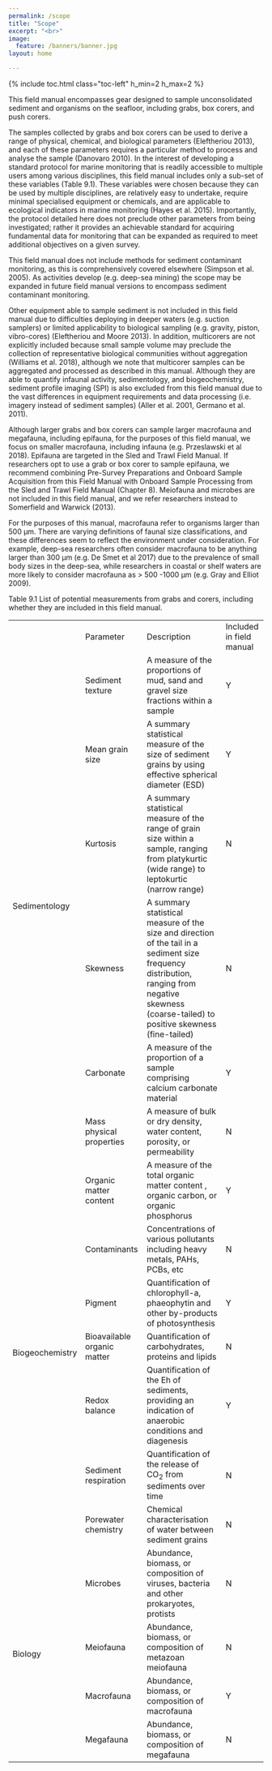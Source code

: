 ```yaml
---
permalink: /scope
title: "Scope"
excerpt: "<br>"
image:
  feature: /banners/banner.jpg
layout: home

---
```

{% include toc.html class="toc-left" h_min=2 h_max=2 %}

This field manual encompasses gear designed to sample unconsolidated sediment and organisms on the seafloor, including grabs, box corers, and push corers. 

The samples collected by grabs and box corers can be used to derive a range of physical, chemical, and biological parameters (Eleftheriou 2013), and each of these parameters requires a particular method to process and analyse the sample (Danovaro 2010).  In the interest of developing a standard protocol for marine monitoring that is readily accessible to multiple users among various disciplines, this field manual includes only a sub-set of these variables (Table 9.1). These variables were chosen because they can be used by multiple disciplines, are relatively easy to undertake, require minimal specialised equipment or chemicals, and are applicable to ecological indicators in marine monitoring (Hayes et al. 2015). Importantly, the protocol detailed here does not preclude other parameters from being investigated; rather it provides an achievable standard for acquiring fundamental data for monitoring that can be expanded as required to meet additional objectives on a given survey.

This field manual does not include methods for sediment contaminant monitoring, as this is comprehensively covered elsewhere (Simpson et al. 2005). As activities develop (e.g. deep-sea mining) the scope may be expanded in future field manual versions to encompass sediment contaminant monitoring.

Other equipment able to sample sediment is not included in this field manual due to difficulties deploying in deeper waters (e.g. suction samplers) or limited applicability to biological sampling (e.g. gravity, piston, vibro-cores) (Eleftheriou and Moore 2013). In addition, multicorers are not explicitly included because small sample volume may preclude the collection of representative biological communities without aggregation (Williams et al. 2018), although we note that multicorer samples can be aggregated and processed as described in this manual. Although they are able to quantify infaunal activity, sedimentology, and biogeochemistry, sediment profile imaging (SPI) is also excluded from this field manual due to the vast differences in equipment requirements and data processing (i.e. imagery instead of sediment samples) (Aller et al. 2001, Germano et al. 2011).

Although larger grabs and box corers can sample larger macrofauna and megafauna, including epifauna, for the purposes of this field manual, we focus on smaller macrofauna, including infauna (e.g. Przeslawski et al 2018). Epifauna are targeted in the Sled and Trawl Field Manual. If researchers opt to use a grab or box corer to sample epifauna, we recommend combining Pre-Survey Preparations and Onboard Sample Acquisition from this Field Manual with Onboard Sample Processing from the Sled and Trawl Field Manual (Chapter 8). Meiofauna and microbes are not included in this field manual, and we refer researchers instead to Somerfield and Warwick (2013).

For the purposes of this manual, macrofauna refer to organisms larger than 500 µm. There are varying definitions of faunal size classifications, and these differences seem to reflect the environment under consideration. For example, deep-sea researchers often consider macrofauna to be anything larger than 300 µm (e.g. De Smet et al 2017) due to the prevalence of small body sizes in the deep-sea, while researchers in coastal or shelf waters are more likely to consider macrofauna as > 500 -1000 µm (e.g. Gray and Elliot 2009).  

Table 9.1 List of potential measurements from grabs and corers, including whether they are included in this field manual. 


<table>
  <tr>
   <td>
   </td>
   <td>Parameter
   </td>
   <td>Description
   </td>
   <td>Included in field manual
   </td>
  </tr>
  <tr>
   <td rowspan="6" >Sedimentology
   </td>
   <td>Sediment texture
   </td>
   <td>A measure of the proportions of mud, sand and gravel size fractions within a sample
   </td>
   <td>Y
   </td>
  </tr>
  <tr>
   <td>Mean grain size 
   </td>
   <td>A summary statistical measure of the size of sediment grains by using effective spherical diameter (ESD)
   </td>
   <td>Y
   </td>
  </tr>
  <tr>
   <td>Kurtosis
   </td>
   <td>A summary statistical measure of the range of grain size within a sample, ranging from platykurtic (wide range) to leptokurtic (narrow range)
   </td>
   <td>N
   </td>
  </tr>
  <tr>
   <td>Skewness
   </td>
   <td>A summary statistical measure of the size and direction of the tail in a sediment size frequency distribution, ranging from negative skewness (coarse-tailed) to positive skewness (fine-tailed)
   </td>
   <td>N
   </td>
  </tr>
  <tr>
   <td>Carbonate
   </td>
   <td>A measure of the proportion of a sample comprising calcium carbonate material
   </td>
   <td>Y
   </td>
  </tr>
  <tr>
   <td>Mass physical properties
   </td>
   <td>A measure of bulk or dry density, water content, porosity, or permeability
   </td>
   <td>N
   </td>
  </tr>
  <tr>
   <td rowspan="7" >Biogeochemistry
   </td>
   <td>Organic matter content
   </td>
   <td>A measure of the total organic matter content , organic carbon, or organic phosphorus
   </td>
   <td>Y
   </td>
  </tr>
  <tr>
   <td>Contaminants
   </td>
   <td>Concentrations of various pollutants including heavy metals, PAHs, PCBs, etc
   </td>
   <td>N
   </td>
  </tr>
  <tr>
   <td>Pigment
   </td>
   <td>Quantification of chlorophyll-a, phaeophytin and other by-products of photosynthesis
   </td>
   <td>Y
   </td>
  </tr>
  <tr>
   <td>Bioavailable organic matter
   </td>
   <td>Quantification of carbohydrates, proteins and lipids 
   </td>
   <td>N
   </td>
  </tr>
  <tr>
   <td>Redox balance
   </td>
   <td>Quantification of the Eh of sediments, providing an indication of anaerobic conditions and diagenesis
   </td>
   <td>Y
   </td>
  </tr>
  <tr>
   <td>Sediment respiration
   </td>
   <td>Quantification of the release of CO<sub>2</sub> from sediments over time
   </td>
   <td>N
   </td>
  </tr>
  <tr>
   <td>Porewater chemistry
   </td>
   <td>Chemical characterisation of water between sediment grains
   </td>
   <td>N
   </td>
  </tr>
  <tr>
   <td rowspan="4" >Biology
   </td>
   <td>Microbes
   </td>
   <td>Abundance, biomass, or composition of viruses, bacteria and other prokaryotes, protists
   </td>
   <td>N
   </td>
  </tr>
  <tr>
   <td>Meiofauna
   </td>
   <td>Abundance, biomass, or composition of metazoan meiofauna
   </td>
   <td>N
   </td>
  </tr>
  <tr>
   <td>Macrofauna
   </td>
   <td>Abundance, biomass, or composition of macrofauna
   </td>
   <td>Y
   </td>
  </tr>
  <tr>
   <td>Megafauna
   </td>
   <td>Abundance, biomass, or composition of megafauna
   </td>
   <td>N
   </td>
  </tr>
</table>
